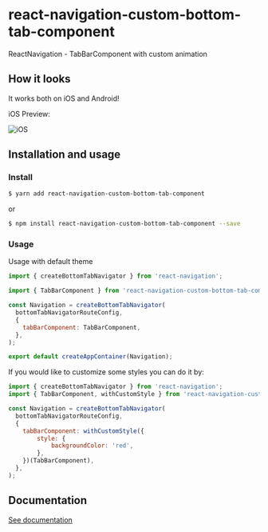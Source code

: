 # react-navigation-custom-bottom-tab-component
ReactNavigation - TabBarComponent with custom animation

## How it looks

It works both on iOS and Android!

iOS Preview:

![iOS](https://thumbs.gfycat.com/AdorableCelebratedLemur.webp)

## Installation and usage

### Install

```bash
$ yarn add react-navigation-custom-bottom-tab-component
```

or 

```bash
$ npm install react-navigation-custom-bottom-tab-component --save
```

### Usage

Usage with default theme

```js
import { createBottomTabNavigator } from 'react-navigation';

import { TabBarComponent } from 'react-navigation-custom-bottom-tab-component';

const Navigation = createBottomTabNavigator(
  bottomTabNavigatorRouteConfig,
  {
    tabBarComponent: TabBarComponent,
  },
);

export default createAppContainer(Navigation);

```

If you would like to customize some styles you can do it by:

```js
import { createBottomTabNavigator } from 'react-navigation';
import { TabBarComponent, withCustomStyle } from 'react-navigation-custom-bottom-tab-component';

const Navigation = createBottomTabNavigator(
  bottomTabNavigatorRouteConfig,
  {
    tabBarComponent: withCustomStyle({
        style: {
            backgroundColor: 'red',
        },
    })(TabBarComponent),
  },
);
```

## Documentation

[See documentation](https://alimek.github.io/react-navigation-custom-bottom-tab-component/)
